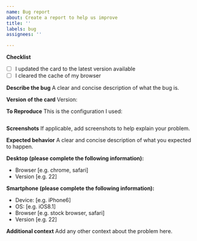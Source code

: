 ```yaml
---
name: Bug report
about: Create a report to help us improve
title: ''
labels: bug
assignees: ''

---
```


**Checklist**
- [ ] I updated the card to the latest version available
- [ ] I cleared the cache of my browser

**Describe the bug**
A clear and concise description of what the bug is.

**Version of the card**
Version:

**To Reproduce**
This is the configuration I used:
```yaml

```

**Screenshots**
If applicable, add screenshots to help explain your problem.

**Expected behavior**
A clear and concise description of what you expected to happen.

**Desktop (please complete the following information):**
- Browser [e.g. chrome, safari]
- Version [e.g. 22]

**Smartphone (please complete the following information):**
- Device: [e.g. iPhone6]
- OS: [e.g. iOS8.1]
- Browser [e.g. stock browser, safari]
- Version [e.g. 22]

**Additional context**
Add any other context about the problem here.